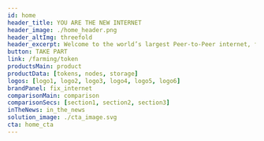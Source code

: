 ```yaml
---
id: home
header_title: YOU ARE THE NEW INTERNET
header_image: ./home_header.png
header_altImg: threefold
header_excerpt: Welcome to the world’s largest Peer-to-Peer internet, formed by people who want to make a difference, by people who care, by people just like you.
button: TAKE PART
link: /farming/token
productsMain: product
productData: [tokens, nodes, storage]
logos: [logo1, logo2, logo3, logo4, logo5, logo6]
brandPanel: fix_internet
comparisonMain: comparison
comparisonSecs: [section1, section2, section3]
inTheNews: in_the_news
solution_image: ./cta_image.svg
cta: home_cta
---
```



<!-- header: home_header
solution_image: ./home_header.png -->